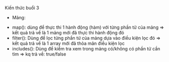 Kiến thức buổi 3

- Mảng:

* map(): dùng để thực thi 1 hành động (hàm) với từng phần tử của mảng => kết quả trả về là 1 mảng mới đã thực thi hành động đó
* filter(): Dùng để lọc từng phần tử của mảng dựa vào điều kiện lọc đó => kết quả trả về là 1 array mới đã thỏa mãn điều kiện lọc
* includes(): Dùng để kiểm tra xem trong mảng có/không có phần tử cần tìm => kq trả về: true/false
